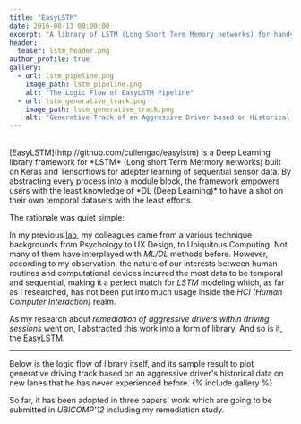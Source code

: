 ```yaml
---
title: "EasyLSTM"
date: 2016-08-13 00:00:00
excerpt: "A library of LSTM (Long Short Term Memory networks) for handy temporal signal processing."
header:
  teaser: lstm_header.png
author_profile: true
gallery:
  - url: lstm_pipeline.png
    image_path: lstm_pipeline.png
    alt: "The Logic Flow of EasyLSTM Pipeline"
  - url: lstm_generative_track.png
    image_path: lstm_generative_track.png
    alt: "Generative Track of an Aggressive Driver based on Historical Data"
---
```


<br>
[EasyLSTM](http://github.com/cullengao/easylstm) is a Deep Learning library framework for *LSTM* (Long short Term Mermory networks) built on Keras and Tensorflows for adepter learning of sequential sensor data. By abstracting every process into a module block, the framework empowers users with the least knowledge of *DL (Deep Learning)* to have a shot on their own temporal datasets with the least efforts.

The rationale was quiet simple:

In my previous [lab](http://ubicomplab.org/), my colleagues came from a various technique backgrounds from Psychology to UX Design, to Ubiquitous Computing. Not many of them have interplayed with *ML/DL* methods before. However, according to my observation, the nature of our interests between human routines and computational devices incurred the most data to be temporal and sequential, making it a perfect match for *LSTM* modeling which, as far as I researched, has not been put into much usage inside the *HCI (Human Computer Interaction)* realm.

As my research about *remediation of aggressive drivers within driving sessions* went on, I abstracted this work into a form of library. And so is it, the [EasyLSTM](http://github.com/cullengao/easylstm). 

---

Below is the logic flow of library itself, and its sample result to plot generative driving track based on an aggressive driver's historical data on new lanes that he has never experienced before.
{% include gallery %}

So far, it has been adopted in three papers' work which are going to be submitted in *UBICOMP'12* including my remediation study.
